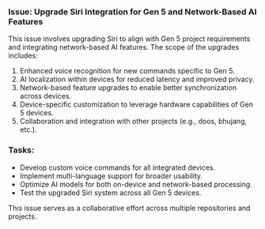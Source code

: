 ### Issue: Upgrade Siri Integration for Gen 5 and Network-Based AI Features

This issue involves upgrading Siri to align with Gen 5 project requirements and integrating network-based AI features. The scope of the upgrades includes:

1. Enhanced voice recognition for new commands specific to Gen 5.
2. AI localization within devices for reduced latency and improved privacy.
3. Network-based feature upgrades to enable better synchronization across devices.
4. Device-specific customization to leverage hardware capabilities of Gen 5 devices.
5. Collaboration and integration with other projects (e.g., doos, bhujang, etc.).

### Tasks:
- Develop custom voice commands for all integrated devices.
- Implement multi-language support for broader usability.
- Optimize AI models for both on-device and network-based processing.
- Test the upgraded Siri system across all Gen 5 devices.

This issue serves as a collaborative effort across multiple repositories and projects.